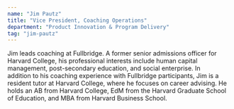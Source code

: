```yaml
---
name: "Jim Pautz"
title: "Vice President, Coaching Operations"
department: "Product Innovation & Program Delivery"
tag: "jim-pautz"
---
```

<p>
  Jim leads coaching at Fullbridge. A former senior admissions officer for Harvard College, his professional interests include human capital management, post-secondary education, and social enterprise. In addition to his coaching experience with Fullbridge participants, Jim is a resident tutor at Harvard College, where he focuses on career advising. He holds an AB from Harvard College, EdM from the Harvard Graduate School of Education, and MBA from Harvard Business School.
</p>
